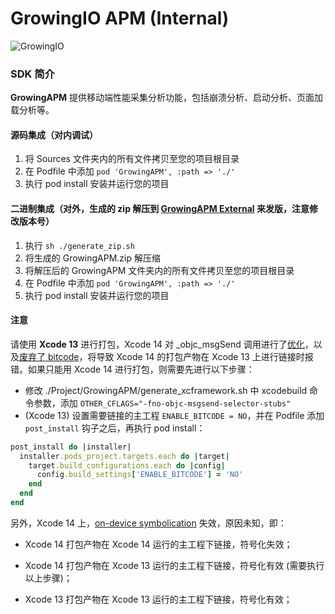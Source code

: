 GrowingIO APM (Internal)
======
![GrowingIO](https://www.growingio.com/vassets/images/home_v3/gio-logo-primary.svg) 

### SDK 简介

**GrowingAPM** 提供移动端性能采集分析功能，包括崩溃分析、启动分析、页面加载分析等。


#### 源码集成（对内调试）

1. 将 Sources 文件夹内的所有文件拷贝至您的项目根目录
2. 在 Podfile 中添加 `pod 'GrowingAPM', :path => './'`
3. 执行 pod install 安装并运行您的项目

#### 二进制集成（对外，生成的 zip 解压到 [GrowingAPM External](https://github.com/growingio/growingio-sdk-ios-performance-ext) 来发版，注意修改版本号）

1. 执行 `sh ./generate_zip.sh`
2. 将生成的 GrowingAPM.zip 解压缩
3. 将解压后的 GrowingAPM 文件夹内的所有文件拷贝至您的项目根目录
4. 在 Podfile 中添加 `pod 'GrowingAPM', :path => './'`
5. 执行 pod install 安装并运行您的项目

#### 注意

请使用 **Xcode 13** 进行打包，Xcode 14 对 _objc_msgSend 调用进行了[优化](https://www.wwdcnotes.com/notes/wwdc22/110363/)，以及[废弃了 bitcode](https://developer.apple.com/documentation/Xcode-Release-Notes/xcode-14-release-notes#Deprecations)，将导致 Xcode 14 的打包产物在 Xcode 13 上进行链接时报错。如果只能用 Xcode 14 进行打包，则需要先进行以下步骤：

 - 修改 ./Project/GrowingAPM/generate_xcframework.sh 中 xcodebuild 命令参数，添加 `OTHER_CFLAGS="-fno-objc-msgsend-selector-stubs"`
 - (Xcode 13) 设置需要链接的主工程 `ENABLE_BITCODE = NO`，并在 Podfile 添加 `post_install` 钩子之后，再执行 pod install：

```ruby
post_install do |installer|
  installer.pods_project.targets.each do |target|
    target.build_configurations.each do |config|
      config.build_settings['ENABLE_BITCODE'] = 'NO'
    end
  end
end
```



另外，Xcode 14 上，[on-device symbolication](https://github.com/kstenerud/KSCrash/blob/498aa21d23541b0bb4990f8d3d20bea2c280a18b/README.md#enabling-on-device-symbolication) 失效，原因未知，即：

- Xcode 14 打包产物在 Xcode 14 运行的主工程下链接，符号化失效；

- Xcode 14 打包产物在 Xcode 13 运行的主工程下链接，符号化有效 (需要执行以上步骤)；

- Xcode 13 打包产物在 Xcode 13 运行的主工程下链接，符号化有效；

